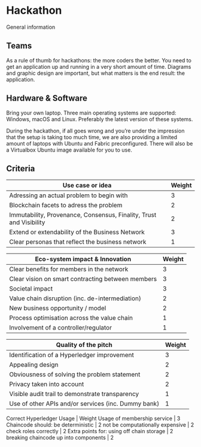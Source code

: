 # Hackathon
General information

## Teams
As a rule of thumb for hackathons: the more coders the better. You need to get an application up and running in a very short amount of time. Diagrams and graphic design are important, but what matters is the end result: the application.

## Hardware & Software
Bring your own laptop. Three main operating systems are supported: Windows, macOS and Linux. Preferably the latest version of these systems.

During the hackathon, if all goes wrong and you’re under the impression that the setup is taking too much time, we are also providing a limited amount of laptops with Ubuntu and Fabric preconfigured. There will also be a Virtualbox Ubuntu image available for you to use.

## Criteria

Use case or idea | Weight
---|---
Adressing an actual problem to begin with | 3
Blockchain facets to adress the problem | 2
Immutability, Provenance, Consensus, Finality, Trust and Visibility | 2
Extend or extendability of the Business Network | 3
Clear personas that reflect the business network | 1

Eco-system impact & Innovation | Weight
--- | ---
Clear benefits for members in the network | 3
Clear vision on smart contracting between members | 3
Societal impact | 3
Value chain disruption (inc. de-intermediation) | 2
New business opportunity / model | 2
Process optimisation across the value chain | 1
Involvement of a controller/regulator | 1

Quality of the pitch | Weight
--- | ---
Identification of a Hyperledger improvement | 3
Appealing design | 2
Obviousness of solving the problem statement | 2 
Privacy taken into account | 2
Visible audit trail to demonstrate transparency | 1
Use of other APIs and/or services (inc. Dummy bank) | 1

Correct Hyperledger Usage | Weight
Usage of membership service | 3
Chaincode should: 
be deterministic | 2
not be computationally expensive | 2
check roles correctly | 2
Extra points for:
using off chain storage | 2
breaking chaincode up into components | 2

